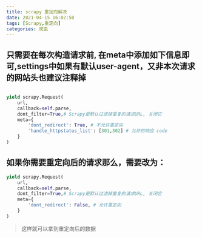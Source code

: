 ```yaml
---
title: scrapy 重定向解决
date: 2021-04-15 16:02:50
tags: [Scrapy,重定向]
categories: 爬虫
---
```


## 只需要在每次构造请求前, 在meta中添加如下信息即可,settings中如果有默认user-agent，又非本次请求的网站头也建议注释掉
```python

yield scrapy.Request(
    url, 
    callback=self.parse, 
    dont_filter=True,# Scrapy是默认过滤掉重复的请求URL, 关闭它
    meta={ 
        'dont_redirect': True, # 不允许重定向
        'handle_httpstatus_list': [301,302] # 允许的响应 code
    }
)
```

## 如果你需要重定向后的请求那么，需要改为：
```python
yield scrapy.Request(
    url, 
    callback=self.parse, 
    dont_filter=True,# Scrapy是默认过滤掉重复的请求URL, 关闭它
    meta={ 
        'dont_redirect': False, # 允许重定向
    }
)
```
> 这样就可以拿到重定向后的数据